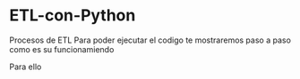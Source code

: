 # ETL-con-Python
Procesos de ETL
Para poder ejecutar el codigo te mostraremos paso a paso como es su funcionamiendo

Para ello 
